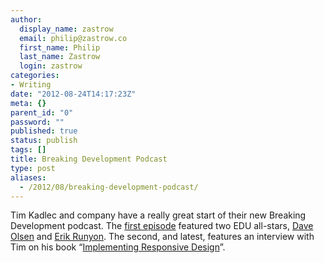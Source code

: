 ```yaml
---
author:
  display_name: zastrow
  email: philip@zastrow.co
  first_name: Philip
  last_name: Zastrow
  login: zastrow
categories:
- Writing
date: "2012-08-24T14:17:23Z"
meta: {}
parent_id: "0"
password: ""
published: true
status: publish
tags: []
title: Breaking Development Podcast
type: post
aliases:
  - /2012/08/breaking-development-podcast/
---
```

<p>Tim Kadlec and company have a really great start of their new Breaking Development podcast. The <a href="http://fsm.bdconf.com/podcast/mobile-web-in-higher-ed">first episode</a> featured two EDU all-stars, <a href="http://www.twitter.com/davemolsen">Dave Olsen</a> and <a href="http://www.twitter.com/erunyon">Erik Runyon</a>. The second, and latest, features an interview with Tim on his book “<a href="http://www.amazon.com/gp/product/0321821688/ref=as_li_ss_tl?ie=UTF8&amp;camp=1789&amp;creative=390957&amp;creativeASIN=0321821688&amp;linkCode=as2&amp;tag=philandrobi-20">Implementing Responsive Design</a>”.</p>
